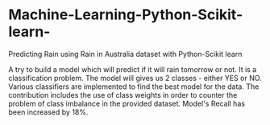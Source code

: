 # Machine-Learning-Python-Scikit-learn-
Predicting Rain using Rain in Australia dataset with Python-Scikit learn

A try to build a model which will predict if it will rain tomorrow or not. It is a classification problem. 
The model will gives us 2 classes - either YES or NO. Various classifiers are implemented to find the best model for the data.
The contribution includes the use of class weights in order to counter the problem of class imbalance in the provided dataset.
Model's Recall has been increased by 18%.

